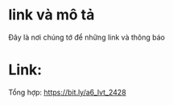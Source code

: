# link và mô tả
Đây là nơi chúng tớ để những link và thông báo
# Link:
Tổng hợp: https://bit.ly/a6_lvt_2428
